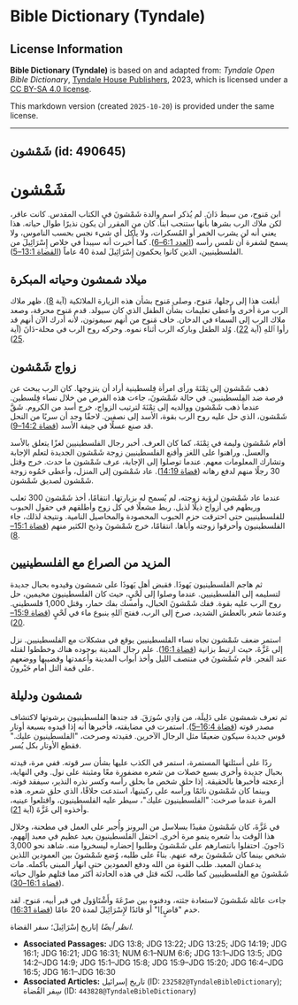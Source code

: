 # Bible Dictionary (Tyndale)

## License Information

**Bible Dictionary (Tyndale)** is based on and adapted from: _Tyndale Open Bible Dictionary_, [Tyndale House Publishers](https://tyndaleopenresources.com/), 2023, which is licensed under a [CC BY-SA 4.0 license](https://creativecommons.org/licenses/by-sa/4.0/legalcode.en).

This markdown version (created `2025-10-20`) is provided under the same license.



--------------------------------

## شَمْشون (id: 490645)

شَمْشون
=======

ابن مَنوح، من سبط دَانَ. لم يُذكر اسم والدة شَمْشونَ في الكتاب المقدس. كانت عاقر، لكن ملاك الرب بشرها بأنها ستنجب ابناً. كان من المقرر أن يكون نذيرًا طوال حياته. هذا يعني أنه لن يشرب الخمر أو المُسكرات، ولا يأكل أي شيء نجس بحسب الناموس، ولا يسمح لشفرة أن تلمس رأسه ([العدد 6:1–6](https://ref.ly/Num6:1-Num6:6)). كما أُخبرت أنه سيبدأ في خلاص إِسْرَائِيلَ من الفلسطينيين، الذين كانوا يحكمون إِسْرَائِيلَ لمدة 40 عاماً ([القضاة 13:1–5](https://ref.ly/Judg13:1-Judg13:5)).

ميلاد شمشون وحياته المبكرة
--------------------------

أبلغت هذا إلى رجلها، مَنوح، وصلى مَنوح بشأن هذه الزيارة الملائكية (آية [8](https://ref.ly/Judg13:8)). ظهر ملاك الرب مرة أخرى وأعطى تعليمات بشأن الطفل الذي كان سيولد. قدم مَنوح محرقة، وصعد ملاك الرب إلى السماء في الدخان. خاف مَنوح من أنهم سيموتون، لأنه أدرك الآن أنهم قد رأوا ٱللهِ (آية [22](https://ref.ly/Judg13:22)). وُلد الطفل وباركه الرب أثناء نموه. وحركه روح الرب في محلة\-دَانَ (آية [25](https://ref.ly/Judg13:25)).

زواج شَمْشون
------------

ذهب شَمْشون إلى تِمْنَةَ ورأى امرأة فِلسطينية أراد أن يتزوجها. كان الرب يبحث عن فرصة ضد الفِلسطينيين. في حالة شَمْشونَ، جاءت هذه الفرص من خلال نساء فِلسطين. عندما ذهب شَمْشون ووالديه إلى تِمْنَةَ لترتيب الزواج، خرج أسد من الكروم. شَقَّ شَمْشون، الذي حل عليه روح الرب بقوة، الأسد إلى نصفين. لاحقًا وجد أن سربًا من النحل قد صنع عسلًا في جيفة الأسد ([قضاة 14:2–9](https://ref.ly/Judg14:2-Judg14:9)).

أقام شَمْشون وليمة في تِمْنَةَ، كما كان العرف. أخبر رجال الفلسطينيين لغزًا يتعلق بالأسد والعسل. وراهنوا على اللغز وأقنع الفلسطينيين زوجة شَمْشون الجديدة لتعلم الإجابة وتشارك المعلومات معهم. عندما توصلوا إلى الإجابة، عرف شَمْشون ما حدث. خرج وقتل 30 رجلًا منهم لدفع رهانه ([قضاة 14:19](https://ref.ly/Judg14:19)). عاد شَمْشون إلى المنزل، وأعطى حَمُوه زوجة شَمْشون لصديق شَمْشون.

عندما عاد شَمْشون لرؤية زوجته، لم يُسمح له بزيارتها. انتقامًا، أخذ شَمْشون 300 ثعلب وربطهم في أزواج ذيلًا لذيل. ربط مشعلًا في كل زوج وأطلقهم في حقول الحبوب للفلسطينيين حتى احترقت حزم الحبوب المحصودة والمحاصيل النامية. ونتيجة لذلك، جاء الفلسطينيون وأحرقوا زوجته وأباها. انتقامًا، خرج شَمْشونَ وذبح الكثير منهم ([قضاة 15:1–8](https://ref.ly/Judg15:1-Judg15:8)).

المزيد من الصراع مع الفلسطينيين
-------------------------------

ثم هاجم الفلسطينيون يَهوذَا. فقبض أهل يَهوذَا على شمشون وقيدوه بحبال جديدة لتسليمه إلى الفلسطينيين. عندما وصلوا إلى لَحْيٍ، حيث كان الفلسطينيون مخيمين، حل روح الرب عليه بقوة. ففك شَمْشونَ الحبال، وأمسك بفك حمار، وقتل 1,000 فلسطيني. وعندما شعر بالعطش الشديد، صرخ إلى الرب، ففتح ٱللهِ ينبوع ماء في لَحْيٍ ([قضاة 15:9–20](https://ref.ly/Judg15:9-Judg15:20)).

استمر ضعف شَمْشون تجاه نساء الفلسطينيين يوقع في مشكلات مع الفلسطينيين. نزل إلى غَزَّةَ، حيث ارتبط بزانية ([قضاة 16:1](https://ref.ly/Judg16:1)). علم رجال المدينة بوجوده هناك وخططوا لقتله عند الفجر. قام شَمْشونَ في منتصف الليل وأخذ أبواب المدينة وأعمدتها وقضيبها ووضعهم على قمة التل أمام حَبْرونَ.

شمشون ودليلة
------------

ثم تعرف شمشون على دَلِيلَة، من وَادِي سُورَقَ. قد جندها الفلسطينيون برشوتها لاكتشاف مصدر قوته ([قضاة 16:4–5](https://ref.ly/Judg16:4-Judg16:5)). استمرت في مضايقته، فأخبرها أنه إذا قيدوه بسبعة أوتار قوس جديدة سيكون ضعيفًا مثل الرجال الآخرين. فقيدته وصرخت، "الفلسطينيون عليك." فقطع الأوتار بكل يُسر.

ردًا على أسئلتها المستمرة، استمر في الكذب عليها بشأن سر قوته. ففي مرة، قيدته بحبال جديدة وأخرى بسبع خصلات من شعره مضفورة معًا ومثبتة على نول. وفي النهاية، أزعجته فأخبرها بالحقيقة. إذا حلق شخص ما بحلق رأسه وكسر نذره النذير، سيفقد قوته. وبينما كان شَمْشون نائمًا ورأسه على ركبتيها، استدعت حلاقًا، الذي حلق شعره. هذه المرة عندما صرخت: "الفلسطينيون عليك"، سيطر عليه الفلسطينيون، واقتلعوا عينيه، وأخذوه إلى غَزَّةَ (آية [21](https://ref.ly/Judg16:21)).

في غَزَّةَ، كان شَمْشونَ مقيدًا بسلاسل من البرونز وأُجبر على العمل في مطحنة، وخلال هذا الوقت بدأ شعره ينمو مرة أخرى. احتفل الفلسطينيون بعيد عظيم في معبد إلههم، دَاجونَ. احتفلوا بانتصارهم على شَمْشونَ وطلبوا إحضاره ليسخروا منه. شاهد نحو 3,000 شخص بينما كان شَمْشونَ يرفه عنهم. بناءً على طلبه، وُضع شَمْشونَ بين العمودين اللذين يدعمان المعبد. طلب القوة من الله ودفع العمودين حتى انهار المبنى بأكمله. مات شَمْشونَ مع الفلسطينيين كما طلب، لكنه قتل في هذه الحادثة أكثر مما قتلهم طوال حياته ([قضاة 16:1–30](https://ref.ly/Judg16:1-Judg16:30)).

جاءت عائلة شَمْشونَ لاستعادة جثته، ودفنوه بين صرْعَةَ وأَشْتَاؤول في قبر أبيه، مَنوح. لقد خدم "قاضٍ]ا" أو قائدًا لإِسْرَائِيلَ لمدة 20 عامًا ([قضاة 16:31](https://ref.ly/Judg16:31)).

*انظر أيضًا* إتاريخ إسْرَائِيلَ؛ سفر القضاة.

* **Associated Passages:** JDG 13:8; JDG 13:22; JDG 13:25; JDG 14:19; JDG 16:1; JDG 16:21; JDG 16:31; NUM 6:1–NUM 6:6; JDG 13:1–JDG 13:5; JDG 14:2–JDG 14:9; JDG 15:1–JDG 15:8; JDG 15:9–JDG 15:20; JDG 16:4–JDG 16:5; JDG 16:1–JDG 16:30
* **Associated Articles:** تاريخ إسرائيل (ID: `232582@TyndaleBibleDictionary`); سِفر القُضاة (ID: `443828@TyndaleBibleDictionary`)

